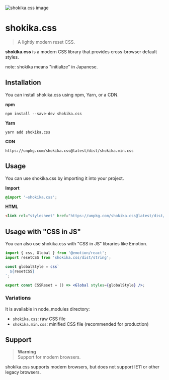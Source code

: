 ![shokika.css image](https://user-images.githubusercontent.com/3617124/121719822-efa52600-cb1d-11eb-952d-076fee025521.png)

# shokika.css

> A lightly modern reset CSS.

**shokika.css** is a modern CSS library that provides cross-browser default styles.

note: shokika means "initialize" in Japanese.

## Installation

You can install shokika.css using npm, Yarn, or a CDN.

**npm**
```
npm install --save-dev shokika.css
```

**Yarn**
```
yarn add shokika.css
```

**CDN**
```
https://unpkg.com/shokika.css@latest/dist/shokika.min.css
```

## Usage

You can use shokika.css by importing it into your project.

**Import**

```scss
@import '~shokika.css';
```

**HTML**

```html
<link rel="stylesheet" href="https://unpkg.com/shokika.css@latest/dist/shokika.min.css" />
```

## Usage with "CSS in JS"

You can also use shokika.css with "CSS in JS" libraries like Emotion.

```jsx
import { css, Global } from '@emotion/react';
import resetCSS from 'shokika.css/dist/string';

const globalStyle = css`
  ${resetCSS}
`;

export const CSSReset = () => <Global styles={globalStyle} />;
```

### Variations

It is available in node_modules directory:

* `shokika.css`: raw CSS file
* `shokika.min.css`: minified CSS file (recommended for production)

## Support

> **Warning**  
> Support for modern browsers.

shokika.css supports modern browsers, but does not support IE11 or other legacy browsers.
